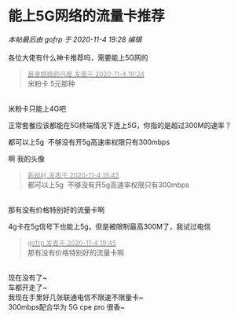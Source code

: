 # 能上5G网络的流量卡推荐


<i class="pstatus"> 本帖最后由 gofrp 于 2020-11-4 19:28 编辑 </i><br />
<br />
各位大佬有什么神卡推荐吗，需要能上5G网的<img src="static/image/smiley/default/lol.gif" smilieid="12" border="0" alt="" /> 

<div class="quote"><blockquote><font size="2"><a href="https://www.hostloc.com/forum.php?mod=redirect&amp;goto=findpost&amp;pid=9403161&amp;ptid=762465" target="_blank"><font color="#999999">最美嫦娥颜丹晨 发表于 2020-11-4 19:24</font></a></font><br />
米粉卡 5元那种</blockquote></div><br />
米粉卡只能上4G吧<br />


正常套餐应该都能在5G终端情况下连上5G，你指的是超过300M的速率？<img id="aimg_YiCQu" onclick="zoom(this, this.src, 0, 0, 0)" class="zoom" src="https://cdn.jsdelivr.net/gh/hishis/forum-master/public/images/patch.gif" onmouseover="img_onmouseoverfunc(this)" onload="thumbImg(this)" border="0" alt="" />

都可以上5g&nbsp;&nbsp;不够没有开5g高速率权限只有300mbps<img src="static/image/smiley/default/lol.gif" smilieid="12" border="0" alt="" />

<img src="static/image/smiley/yct/012.gif" smilieid="31" border="0" alt="" />啊 我的头像

<div class="quote"><blockquote><font size="2"><a href="https://www.hostloc.com/forum.php?mod=redirect&amp;goto=findpost&amp;pid=9403239&amp;ptid=762465" target="_blank"><font color="#999999">新蛤社 发表于 2020-11-4 19:43</font></a></font><br />
都可以上5g&nbsp;&nbsp;不够没有开5g高速率权限只有300mbps</blockquote></div><br />
那有没有价格特别好的流量卡啊

4g卡在5g信号下也能上5g，但是被限制最高300M了，我试过电信 <img src="static/image/smiley/default/lol.gif" smilieid="12" border="0" alt="" />

<div class="quote"><blockquote><font size="2"><a href="https://www.hostloc.com/forum.php?mod=redirect&amp;goto=findpost&amp;pid=9403251&amp;ptid=762465" target="_blank"><font color="#999999">gofrp 发表于 2020-11-4 19:45</font></a></font><br />
那有没有价格特别好的流量卡啊</blockquote></div><br />
现在没有了~<br />
车都开走了~<br />
我现在手里好几张联通电信不限速不限量卡~<br />
300mbps配合华为 5G cpe pro 很香~
